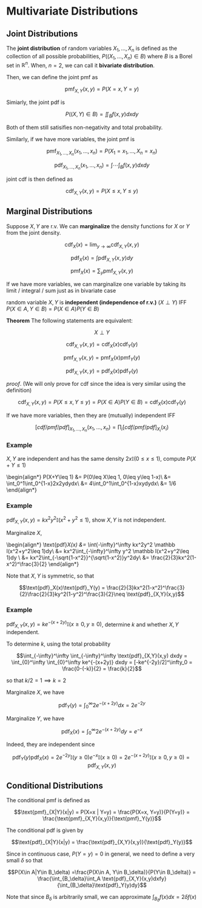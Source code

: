 # Multivariate Distributions

## Joint Distributions
The __joint distribution__ of random variables $X_1,...,X_n$ is defined as the collection of all possible probabilities, $P((X_1,...,X_n)\in B)$ where $B$ is a Borel set in $\mathbb R^n$. When, $n=2$, we can call it __bivariate distribution__.

Then, we can define the joint pmf as 

$$\text{pmf}_{X,Y}(x,y) = P(X=x,Y=y)$$

Simiarly, the joint pdf is 

$$P((X,Y) \in B) = \iint_B f(x,y)dxdy$$

Both of them still satisifies non-negativity and total probability.

Similarly, if we have more variables, the joint pmf is 

$$\text{pmf}_{X_1,...,X_n}(x_1,...,x_n) = P(X_1=x_1, ..., X_n=x_n)$$

$$\text{pdf}_{X_1,...,X_n}(x_1,...,x_n) = \int\cdots\int_B f(x,y)dxdy$$

joint cdf is then defined as 

$$\text{cdf}_{X,Y}(x,y) = P(X\leq x, Y\leq y)$$

## Marginal Distributions

Suppose $X,Y$ are r.v. We can __marginalize__ the density functions for $X$ or $Y$ from the joint density. 

$$\text{cdf}_X(x) = \lim_{y\rightarrow\infty} \text{cdf}_{X,Y}(x,y)$$

$$\text{pdf}_X(x) = \int \text{pdf}_{X,Y}(x,y)dy$$

$$\text{pmf}_X(x) = \sum_{y} \text{pmf}_{X,Y}(x,y)$$

If we have more variables, we can marginalize one variable by taking its limit / integral / sum just as in bivariate case

random variable $X,Y$ is __independent (independence of r.v.)__ ($X\perp Y$) IFF $P(X\in A, Y\in B) = P(X\in A)P(Y\in B)$

__Theorem__ The following statements are equivalent:

$$X\perp Y$$

$$\text{cdf}_{X,Y}(x,y) = \text{cdf}_X(x) \text{cdf}_Y(y)$$

$$\text{pmf}_{X,Y}(x,y) = \text{pmf}_X(x) \text{pmf}_Y(y)$$

$$\text{pdf}_{X,Y}(x,y) = \text{pdf}_X(x) \text{pdf}_Y(y)$$

_proof_. (We will only prove for cdf since the idea is very similar using the definition)

$$\text{cdf}_{X,Y}(x,y) = P(X\leq x, Y\leq y) = P(X\in A)P(Y\in B) = \text{cdf}_X(x) \text{cdf}_Y(y)$$

If we have more variables, then they are (mutually) independent IFF

$$[cdf/pmf/pdf]_{X_1,...,X_n}(x_1,...,x_n) = \prod_i [cdf/pmf/pdf]_{X_i}(x_i)$$

### Example
$X,Y$ are independent and has the same density $2x \mathbb I(0\leq x\leq 1)$, compute $P(X+Y\leq 1)$

\begin{align*}
P(X+Y\leq 1) &= P(0\leq X\leq 1, 0\leq y\leq 1-x)\\
&= \int_0^1\int_0^{1-x}2x2ydydx\\
&= 4\int_0^1\int_0^{1-x}xydydx\\
&= 1/6
\end{align*}

### Example
$\text{pdf}_{X,Y}(x,y) = kx^2y^2 \mathbb I(x^2+y^2\leq 1)$, show $X,Y$ is not independent. 

Marginalize $X$, 

\begin{align*}
\text{pdf}_X(x) &= \int_{-\infty}^\infty  kx^2y^2 \mathbb I(x^2+y^2\leq 1)dy\\
&= kx^2\int_{-\infty}^\infty  y^2 \mathbb I(x^2+y^2\leq 1)dy \\
&= kx^2\int_{-\sqrt{1-x^2}}^{\sqrt(1-x^2)}y^2dy\\
&= \frac{2}{3}kx^2(1-x^2)^\frac{3}{2}
\end{align*}

Note that $X,Y$ is symmetric, so that 

$$\text{pdf}_X(x)\text{pdf}_Y(y) = \frac{2}{3}kx^2(1-x^2)^\frac{3}{2}\frac{2}{3}ky^2(1-y^2)^\frac{3}{2}\neq \text{pdf}_{X,Y}(x,y)$$

### Example
$\text{pdf}_{X,Y}(x,y) = ke^{-(x+2y)}\mathbb I(x\geq 0, y\geq 0)$, determine $k$ and whether $X,Y$ independent. 

To determine $k$, using the total probability 

$$\int_{-\infty}^\infty \int_{-\infty}^\infty \text{pdf}_{X,Y}(x,y) dxdy = \int_{0}^\infty \int_{0}^\infty ke^{-(x+2y)} dxdy = [-ke^{-2y}/2]^\infty_0 = \frac{0-(-k)}{2} = \frac{k}{2}$$

so that $k/2 = 1\implies k=2$

Marginalize $X$, we have 

$$\text{pdf}_Y(y) = \int_{0}^\infty 2e^{-(x+2y)} dx = 2e^{-2y}$$

Marginalize $Y$, we have 

$$\text{pdf}_X(x) = \int_{0}^\infty 2e^{-(x+2y)} dy = e^{-x}$$

Indeed, they are independent since 

$$\text{pdf}_Y(y)\text{pdf}_X(x) = 2e^{-2y}\mathbb I(y\geq 0) e^{-x}\mathbb I(x\geq 0) = 2e^{-(x+2y)}\mathbb I(x\geq 0, y\geq 0) = \text{pdf}_{X,Y}(x,y)$$

## Conditional Distributions

The conditional pmf is defined as 

$$\text{pmf}_{X|Y}(x|y) = P(X=x | Y=y) = \frac{P(X=x, Y=y)}{P(Y=y)} = \frac{\text{pmf}_{X,Y}(x,y)}{\text{pmf}_Y(y)}$$

The conditional pdf is given by 

$$\text{pdf}_{X|Y}(x|y) =  \frac{\text{pdf}_{X,Y}(x,y)}{\text{pdf}_Y(y)}$$

Since in continuous case, $P(Y=y) = 0$ in general, we need to define a very small $\delta$ so that 

$$P(X\in A|Y\in B_\delta) =\frac{P(X\in A, Y\in B_\delta)}{P(Y\in B_\delta)} = \frac{\int_{B_\delta}\int_A \text{pdf}_{X,Y}(x,y)dxfy}{\int_{B_\delta}\text{pdf}_Y(y)dy}$$

Note that since $B_\delta$ is arbitrarily small, we can approximate $\int_{B_\delta}f(x)dx = 2\delta f(x)$
